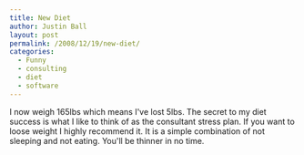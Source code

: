 ```yaml
---
title: New Diet
author: Justin Ball
layout: post
permalink: /2008/12/19/new-diet/
categories:
  - Funny
  - consulting
  - diet
  - software
---
```

I now weigh 165lbs which means I've lost 5lbs. The secret to my diet success is what I like to think of as the consultant stress plan. If you want to loose weight I highly recommend it. It is a simple combination of not sleeping and not eating. You'll be thinner in no time.